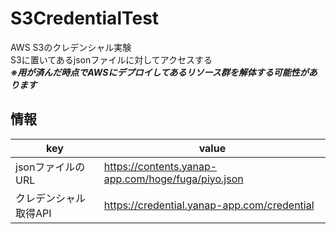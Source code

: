 # S3CredentialTest
AWS S3のクレデンシャル実験  
S3に置いてあるjsonファイルに対してアクセスする  
***※用が済んだ時点でAWSにデプロイしてあるリソース群を解体する可能性があります***  

## 情報

|key|value|
|---|---|
|jsonファイルのURL|https://contents.yanap-app.com/hoge/fuga/piyo.json|
|クレデンシャル取得API|https://credential.yanap-app.com/credential|
